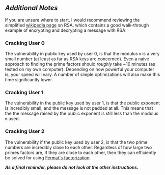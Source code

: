 ## *Additional Notes*
If you are unsure where to start, I would recommend reviewing the simplified [wikipedia page](https://simple.wikipedia.org/wiki/RSA_algorithm) on RSA, which contains a good walk-through example of encrypting and decrypting a message with RSA.

### Cracking User 0
The vulnerability in public key used by user 0, is that the modulus `n` is a very small number (at least as far as RSA keys are concerned). Even a naive approach to finding the prime factors should *roughly* take ~10 minutes (as tested on my own computer). Depending on how powerful your computer is, your speed will vary. A number of simple optimizations will also make this time significantly lower. 

### Cracking User 1
The vulnerability in the public key used by user 1, is that the public exponent is incredibly small, and the message is not padded at all. This means that the the message raised by the public exponent is still less than the modulus `n` used. 

### Cracking User 2
The vulnerability if the public key used by user 2, is that the two prime numbers are incredibly close to each other. Regardless of how large two primes factors are, if they are close to each other, then they can efficiently be solved for using [Fermat's factorization](https://en.wikipedia.org/wiki/Fermat%27s_factorization_method).

***As a final reminder, please do not look at the other instructions.***